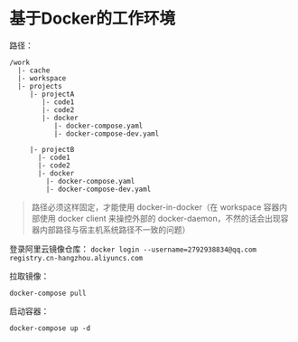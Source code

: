 # 基于Docker的工作环境

路径：

```
/work
  |- cache
  |- workspace
  |- projects
     |- projectA
        |- code1
        |- code2
        |- docker
           |- docker-compose.yaml
           |- docker-compose-dev.yaml

     |- projectB
       |- code1
       |- code2
       |- docker
         |- docker-compose.yaml
         |- docker-compose-dev.yaml
```
> 路径必须这样固定，才能使用 docker-in-docker（在 workspace 容器内部使用 docker client 来操控外部的
> docker-daemon，不然的话会出现容器内部路径与宿主机系统路径不一致的问题）

登录阿里云镜像仓库： `docker login --username=2792938834@qq.com registry.cn-hangzhou.aliyuncs.com`

拉取镜像：
```shell
docker-compose pull
```
启动容器：
```shell
docker-compose up -d
```

